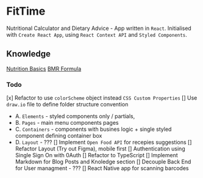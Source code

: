 # FitTime

Nutritional Calculator and Dietary Advice - App written in `React`. Initialised with `Create React App`, using `React Context API` and `Styled Components`.

## Knowledge

[Nutrition Basics](https://mynutrition.wsu.edu/nutrition-basics)
[BMR Formula](https://www.thejakartapost.com/life/2016/09/27/how-to-calculate-your-ideal-calorie-intake.html)

### Todo

[x] Refactor to use `colorScheme` object instead `CSS Custom Properties`
[] Use `draw.io` file to define folder structure convention
  - A. `Elements` - styled components only / partials,
  - B. `Pages` - main menu components pages
  - C. `Containers` - components with busines logic + single styled component defining container box
  - D. `Layout` - ???
[] Implement `Open Food API` for recepies suggestions
[] Refactor Layout (Try out Figma), mobile first 
[] Authentication using Single Sign On with 0Auth
[] Refactor to TypeScript
[] Implement Markdown for Blog Posts and Knoledge section
[] Decouple Back End for User managment - ???
[] React Native app for scanning barcodes